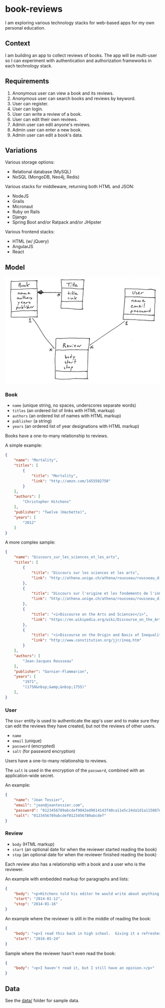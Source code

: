# book-reviews

I am exploring various technology stacks for web-based apps for my own personal
education.

## Context

I am building an app to collect reviews of books.  The app will be multi-user
so I can experiment with authentication and authorization frameworks in each
technology stack.

## Requirements

1. Anonymous user can view a book and its reviews.
1. Anonymous user can search books and reviews by keyword.
1. User can register.
1. User can login.
1. User can write a review of a book.
1. User can edit their own reviews.
1. Admin user can edit anyone's reviews.
1. Admin user can enter a new book.
1. Admin user can edit a book's data.

## Variations

Various storage options:

* Relational database (MySQL)
* NoSQL (MongoDB, Neo4j, Redis)

Various stacks for middleware, returning both HTML and JSON:

* NodeJS
* Grails
* Micronaut
* Ruby on Rails
* Django
* Spring Boot and/or Ratpack and/or JHipster

Various frontend stacks:

* HTML (w/ jQuery)
* AngularJS
* React

## Model

![Book Reviews Schema](book_reviews_schema.png)

### Book

* `name` (unique string, no spaces, underscores separate words)
* `titles` (an ordered list of links with HTML markup)
* `authors` (an ordered list of names with HTML markup)
* `publisher` (a string)
* `years` (an ordered list of year designations with HTML markup)

Books have a one-to-many relationship to reviews.

A simple example:

```json
{
    "name": "Mortality",
    "titles": [
        {
            "title": "Mortality",
            "link": "http://amzn.com/1455502758"
        }
    ],
    "authors": [
        "Christopher Hitchens"
    ],
    "publisher": "Twelve (Hachette)",
    "years": [
        "2012"
    ]
}
```

A more complex sample:

```json
{
    "name": "Discours_sur_les_sciences_et_les_arts",
    "titles": [
        {
            "title": "Discours sur les sciences et les arts",
            "link": "http://athena.unige.ch/athena/rousseau/rousseau_discours_sciences_arts.html"
        },
        {
            "title": "Discours sur l'origine et les fondements de l'in&eacute;galit&eacute; parmis les hommes",
            "link": "http://athena.unige.ch/athena/rousseau/rousseau_discours_inegalite.html"
        },
        {
            "title": "<i>Discourse on the Arts and Sciences</i>",
            "link": "https://en.wikipedia.org/wiki/Discourse_on_the_Arts_and_Sciences"
        },
        {
            "title": "<i>Discourse on the Origin and Basis of Inequality Among Men</i>",
            "link": "http://www.constitution.org/jjr/ineq.htm"
        }
    ],
    "authors": [
        "Jean-Jacques Rousseau"
    ],
    "publisher": "Garnier-Flammarion",
    "years": [
        "1971",
        "(1750&nbsp;&amp;&nbsp;1755)"
    ],
}
```

### User

The `User` entity is used to authenticate the app's user and to make sure they can edit the reviews they have created, but not the reviews of other users.

* `name`
* `email` (unique)
* `password` (encrypted)
* `salt` (for password encryption)

Users have a one-to-many relationship to reviews.

The `salt` is used in the encryption of the `password`, combined with an application-wide secret.

An example:

```json
{
    "name": "Jean Tessier",
    "email": "jean@jeantessier.com",
    "password": "0123456789abcdef9842ed9614143f40ca11e5c24da1d1a115087efc6dc2205ce46ee788737dfe06d02ad5d2c5ba67b1ef571dd00bd50136ba2ed5e9f6301e0f",
    "salt": "0123456789abcdef0123456789abcdef"
}
```

### Review

* `body` (HTML markup)
* `start` (an optional date for when the reviewer started reading the book)
* `stop` (an optional date for when the reviewer finished reading the book)

Each review also has a relationship with a book and a user who is the reviewer.

An example with embedded markup for paragraphs and lists:

```json
{
    "body": "<p>Hitchens told his editor he would write about anything except sports.  So when he was diagnosed with cancer, he wrote about it.  And as he approached his own end, he kept on writing.  He takes us on an intimate ride along as he explores his attitude towards death.</p><p>Early on, when death is but a shadow on the distant horizon, Hitchens is more outward-facing.  He deals with religion and people wishing him well (and sometimes not).  As the book and his cancer progress, he sheds externalities and slowly gets more personal.</p><p>Breakdown by chapter:</p><ol><li>Diagnosis, dealing with the news, side effects of therapy.</li><li>People express their religious sentiments.  He'll have none of it.</li><li>The medical establishment tries everything to fight the disease.  More false hopes.</li><li>People's euphemisms to avoid talking about death.</li><li>Losing his voice strikes <i>really</i> close to home.  Voice and expression are at the core of existence.</li><li>How people choose to die.  How what almost kills him is <b>not</b> making him stronger.  Starts to yearn for the end.</li><li>Personal observations on pain and fear, in the face of torture ... or medical procedures.</li><li>Unfinished thoughts.  Fitting that at the end, even his mind comes apart.</li></ol><p>Hitchens mentions journalist John Diamond who also wrote a regular column about his experience with cancer, up to his death.  He mentions how his story \"lacked compactness toward the end...\"  He didn't fall into the same trap.  The book is concise and to the point, a quick read that goes straight to the point.</p><p>On 2014-01-26, I came upon this New York Times article where Dr. Paul Kalanithi recounts <a target=\"_blank\" href=\"http://nyti.ms/1eXxdlj\">when he was diagnosed with lung cancer</a>.  He talks about the patient-doctor relationship and how focusing too much on survival rates can make you miss the important things in life.  I can't help but wonder at the timing coincidence of seeing this article just as I finished reading Mortality.  Is it that lots of people are currently contemplating their own mortality these days?  Or is it me who is more sensitized to it because I just read this book?</p><p>On 2015-02-19, I came upon another New York Times article where <a target=\"_blank\" href=\"http://nyti.ms/17u5LNP\">Dr. Oliver Sacks talks about his cancer diagnosis</a>.  I find it interesting that at this point, he is looking back upon his life.  Hitchens was more focused on the present and the future, the pains and the moments to come.</p>",
    "start": "2014-01-12",
    "stop": "2014-01-16"
}
```

An example where the reviewer is still in the middle of reading the book:

```json
{
    "body": "<p>I read this back in high school.  Giving it a refresher.</p><p><i>More to come.</i></p>",
    "start": "2016-05-24"
}
```

Sample where the reviewer hasn't even read the book:

```json
{
    "body": "<p>I haven't read it, but I still have an opinion.</p>"
}
```

## Data

See the [data/](data) folder for sample data.
